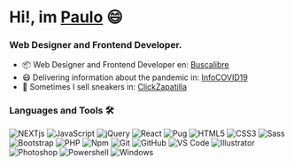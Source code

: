 # Hi!, im <a href="https://volatil.cl" target="_blank">Paulo</a> 😄

### Web Designer and Frontend Developer.

- 📦 Web Designer and Frontend Developer en: <a href="https://www.buscalibre.com/" target="_blank">Buscalibre</a>
- 😷 Delivering information about the pandemic in: <a href="https://www.infocovid19.cl/" target="_blank">InfoCOVID19</a>
- 👟 Sometimes I sell sneakers in: <a href="https://clickzapatilla.cl/" target="_blank">ClickZapatilla</a>

### Languages and Tools 🛠 

![NEXTjs](https://img.shields.io/badge/-NEXTjs-FFFFFF?style=flat-square&logo=vercel&logoColor=000000)
![JavaScript](https://img.shields.io/badge/-JavaScript-F7DF1E?style=flat-square&logo=javascript&logoColor=000000)
![jQuery](https://img.shields.io/badge/-jQuery-%0769AD?style=flat-square&logo=jquery&logoColor=ffffff&color=0769AD)
![React](https://img.shields.io/badge/-React-61DAFB?style=flat-square&logo=react&logoColor=000000)
![Pug](https://img.shields.io/badge/-Pug-%0769AD?style=flat-square&logo=pug&logoColor=ffffff&color=a86454)
![HTML5](https://img.shields.io/badge/-HTML5-%23E44D27?style=flat-square&logo=html5&logoColor=ffffff)
![CSS3](https://img.shields.io/badge/-CSS3-%231572B6?style=flat-square&logo=css3)
![Sass](https://img.shields.io/badge/-Sass-%23CC6699?style=flat-square&logo=sass&logoColor=ffffff)
![Bootstrap](https://img.shields.io/badge/-Bootstrap-563D7C?style=flat-square&logo=Bootstrap&logoColor=ffffff)
![PHP](https://img.shields.io/badge/-php-563D7C?style=flat-square&logo=php&logoColor=8892BF)
![Npm](https://img.shields.io/badge/-npm-CB3837?style=flat-square&logo=npm)
![Git](https://img.shields.io/badge/-Git-%23F05032?style=flat-square&logo=git&logoColor=%23ffffff)
![GitHub](https://img.shields.io/badge/-GitHub-181717?style=flat-square&logo=github)
![VS Code](http://img.shields.io/badge/-VS%20Code-007ACC?style=flat-square&logo=visual-studio-code&logoColor=ffffff)
![Illustrator](http://img.shields.io/badge/-Illustrator-FF9A00?style=flat-square&logo=Adobe-Illustrator&logoColor=ffffff)
![Photoshop](http://img.shields.io/badge/-Photoshop-31A8FF?style=flat-square&logo=Adobe-Photoshop&logoColor=ffffff)
![Powershell](http://img.shields.io/badge/-Powershell-5391FE?style=flat-square&logo=powershell&logoColor=ffffff)
![Windows](http://img.shields.io/badge/-Windows-0078D6?style=flat-square&logo=windows&logoColor=ffffff)


<!-- ![Angular](https://img.shields.io/badge/-Angular-DD0031?style=flat-square&logo=Angular&logoColor=ffffff) -->
<!-- ![Nodejs](https://img.shields.io/badge/-Node.js-339933?style=flat-square&logo=Node.js&logoColor=ffffff) -->
<!-- ![Firebase](https://img.shields.io/badge/-Firebase-FFCA28?style=flat-square&logo=firebase&logoColor=ffffff) -->
<!--![Markdown](https://img.shields.io/badge/-Markdown-000000?style=flat-square&logo=markdown)-->
<!--![Java](http://img.shields.io/badge/-Java-5B4638?style=flat-square&logo=java&logoColor=ffffff)-->
<!--![C](http://img.shields.io/badge/-C-A8B9CC?style=flat-square&logo=c&logoColor=ffffff)-->
<!--![Python](http://img.shields.io/badge/-Python-3776AB?style=flat-square&logo=python&logoColor=ffffff)-->
<!--![Microsoft Sql Server](https://img.shields.io/badge/-Sql%20Server-CC2927?style=flat-square&logo=microsoft-sql-server&logoColor=ffffff)-->
<!--![GitLab](https://img.shields.io/badge/-GitLab-FCA121?style=flat-square&logo=gitlab)-->
<!--![Eclipse-IDE](http://img.shields.io/badge/-Eclipse-2C2255?style=flat-square&logo=eclipse&logoColor=ffffff)-->

